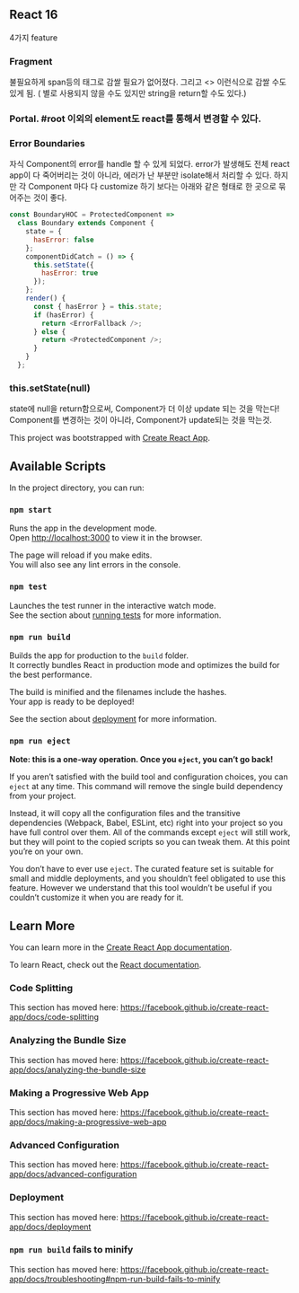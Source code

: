 ## React 16

4가지 feature

### Fragment

불필요하게 span등의 태그로 감쌀 필요가 없어졌다. 그리고 <> 이런식으로 감쌀 수도 있게 됨. ( 별로 사용되지 않을 수도 있지만 string을 return할 수도 있다.)

### Portal. #root 이외의 element도 react를 통해서 변경할 수 있다.

### Error Boundaries

자식 Component의 error를 handle 할 수 있게 되었다.
error가 발생해도 전체 react app이 다 죽어버리는 것이 아니라,
에러가 난 부분만 isolate해서 처리할 수 있다.
하지만 각 Component 마다 다 customize 하기 보다는
아래와 같은 형태로 한 곳으로 묶어주는 것이 좋다.

```js
const BoundaryHOC = ProtectedComponent =>
  class Boundary extends Component {
    state = {
      hasError: false
    };
    componentDidCatch = () => {
      this.setState({
        hasError: true
      });
    };
    render() {
      const { hasError } = this.state;
      if (hasError) {
        return <ErrorFallback />;
      } else {
        return <ProtectedComponent />;
      }
    }
  };
```

### this.setState(null)

state에 null을 return함으로써,
Component가 더 이상 update 되는 것을 막는다!
Component를 변경하는 것이 아니라,
Component가 update되는 것을 막는것.

This project was bootstrapped with [Create React App](https://github.com/facebook/create-react-app).

## Available Scripts

In the project directory, you can run:

### `npm start`

Runs the app in the development mode.<br>
Open [http://localhost:3000](http://localhost:3000) to view it in the browser.

The page will reload if you make edits.<br>
You will also see any lint errors in the console.

### `npm test`

Launches the test runner in the interactive watch mode.<br>
See the section about [running tests](https://facebook.github.io/create-react-app/docs/running-tests) for more information.

### `npm run build`

Builds the app for production to the `build` folder.<br>
It correctly bundles React in production mode and optimizes the build for the best performance.

The build is minified and the filenames include the hashes.<br>
Your app is ready to be deployed!

See the section about [deployment](https://facebook.github.io/create-react-app/docs/deployment) for more information.

### `npm run eject`

**Note: this is a one-way operation. Once you `eject`, you can’t go back!**

If you aren’t satisfied with the build tool and configuration choices, you can `eject` at any time. This command will remove the single build dependency from your project.

Instead, it will copy all the configuration files and the transitive dependencies (Webpack, Babel, ESLint, etc) right into your project so you have full control over them. All of the commands except `eject` will still work, but they will point to the copied scripts so you can tweak them. At this point you’re on your own.

You don’t have to ever use `eject`. The curated feature set is suitable for small and middle deployments, and you shouldn’t feel obligated to use this feature. However we understand that this tool wouldn’t be useful if you couldn’t customize it when you are ready for it.

## Learn More

You can learn more in the [Create React App documentation](https://facebook.github.io/create-react-app/docs/getting-started).

To learn React, check out the [React documentation](https://reactjs.org/).

### Code Splitting

This section has moved here: https://facebook.github.io/create-react-app/docs/code-splitting

### Analyzing the Bundle Size

This section has moved here: https://facebook.github.io/create-react-app/docs/analyzing-the-bundle-size

### Making a Progressive Web App

This section has moved here: https://facebook.github.io/create-react-app/docs/making-a-progressive-web-app

### Advanced Configuration

This section has moved here: https://facebook.github.io/create-react-app/docs/advanced-configuration

### Deployment

This section has moved here: https://facebook.github.io/create-react-app/docs/deployment

### `npm run build` fails to minify

This section has moved here: https://facebook.github.io/create-react-app/docs/troubleshooting#npm-run-build-fails-to-minify
